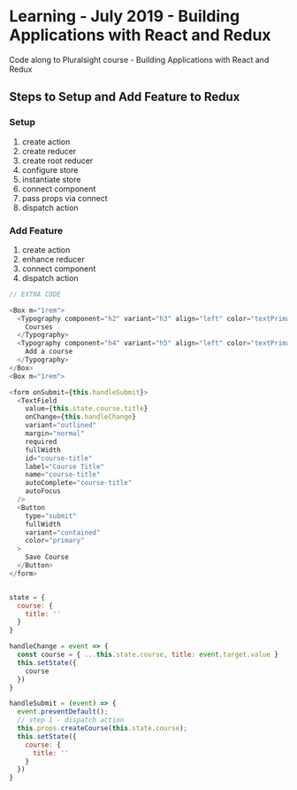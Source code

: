 # Learning - July 2019 - Building Applications with React and Redux

Code along to Pluralsight course - Building Applications with React and Redux

## Steps to Setup and Add Feature to Redux

### Setup

1. create action
1. create reducer
1. create root reducer
1. configure store
1. instantiate store
1. connect component
1. pass props via connect
1. dispatch action

### Add Feature

1. create action
1. enhance reducer
1. connect component
1. dispatch action

```javascript
// EXTRA CODE

<Box m="1rem">
  <Typography component="h2" variant="h3" align="left" color="textPrimary" gutterBottom>
    Courses
  </Typography>
  <Typography component="h4" variant="h5" align="left" color="textPrimary" gutterBottom>
    Add a course
  </Typography>
</Box>
<Box m="1rem">

<form onSubmit={this.handleSubmit}>
  <TextField
    value={this.state.course.title}
    onChange={this.handleChange}
    variant="outlined"
    margin="normal"
    required
    fullWidth
    id="course-title"
    label="Course Title"
    name="course-title"
    autoComplete="course-title"
    autoFocus
  />
  <Button
    type="submit"
    fullWidth
    variant="contained"
    color="primary"
  >
    Save Course
  </Button>
</form>


state = {
  course: {
    title: ''
  }
}

handleChange = event => {
  const course = { ...this.state.course, title: event.target.value }
  this.setState({
    course
  })
}

handleSubmit = (event) => {
  event.preventDefault();
  // step 1 - dispatch action
  this.props.createCourse(this.state.course);
  this.setState({
    course: {
      title: ''
    }
  })
}
```